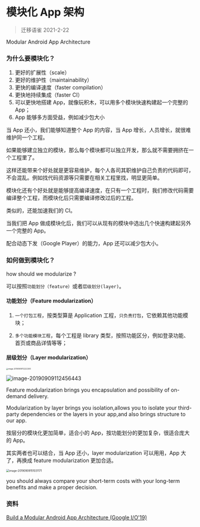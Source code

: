 # 模块化 App 架构

> 迁移语雀 2021-2-22


Modular Android App Architecture



### 为什么要模块化？



1. 更好的扩展性（scale） 
2. 更好的维护性（maintainability）
3. 更快的编译速度（faster compilation）
4. 更快地持续集成（faster CI）
5. 可以更快地搭建 App，就像玩积木，可以用多个模块快速构建起一个完整的 App；
6. App 能够多方面受益，例如减少包大小



当 App 还小，我们能够知道整个 App 的内容，当 App 增长，人员增长，就很难维护同一个工程。

如果能够建立独立的模块，那么每个模块都可以独立开发，那么就不需要拥挤在一个工程里了。

这样还能带来个好处就是更容易维护，每个人各司其职维护自己负责的代码即可，不会混乱。例如找代码资源等只需要在相关工程里找，明显更简单。

模块化还有个好处就是能够提高编译速度，在只有一个工程时，我们修改代码需要编译整个工程，而模块化后只需要编译修改过后的工程。

类似的，还能加速我们的 CI。



当我们把 App 做成模块化后，我们可以从现有的模块中选出几个快速构建起另外一个完整的 App。

配合动态下发（Google Player）的能力，App 还可以减少包大小。



### 如何做到模块化？

how should we modularize ?



可以按照`功能划分（feature）`或者`层级划分(layer)`。



#### 功能划分（Feature modularization）



1. `一个打包工程`，按类型算是 Application 工程，`只负责打包`，它依赖其他功能模块；

2. `多个功能模块工程`，每个工程是 library 类型，按照功能区分，例如登录功能、首页或商品详情等等；

   



#### 层级划分（Layer modularization）



<img src="https://tva1.sinaimg.cn/large/006y8mN6ly1g6t3nk5jvkj31cq0pgdv6.jpg" alt="image-20190909112222300" style="zoom: 33%;" />



![image-20190909112456443](https://tva1.sinaimg.cn/large/006y8mN6ly1g6t3q6oxfvj30js0cw0xh.jpg)





Feature modularization brings you encapsulation and possibility of on-demand delivery.

Modularization by layer brings you isolation,allows you to isolate your third-party dependencies or the layers in your app,and also brings structure to our app.



按层分的模块化更加简单，适合小的 App，按功能划分的更加复杂，很适合庞大的 App。

其实两者也可以结合，当 App 还小，layer modularization 可以用用，App 大了，再换成 feature modularization 更加合适。





<img src="https://tva1.sinaimg.cn/large/006y8mN6ly1g6ta8xujbvj31060i0q5y.jpg" alt="image-20190909151031171" style="zoom:50%;" />





you should always compare your short-term costs with your long-term benefits and make a proper decision.



### 资料

[Build a Modular Android App Architecture (Google I/O'19)](https://www.youtube.com/watch?v=PZBg5DIzNww&feature=youtu.be)



# 